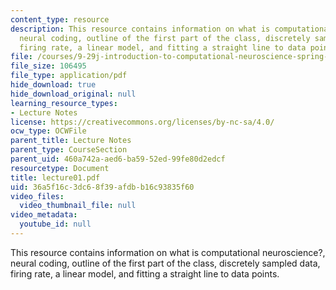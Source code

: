 ```yaml
---
content_type: resource
description: This resource contains information on what is computational neuroscience?,
  neural coding, outline of the first part of the class, discretely sampled data,
  firing rate, a linear model, and fitting a straight line to data points.
file: /courses/9-29j-introduction-to-computational-neuroscience-spring-2004/36a5f16c3dc68f39afdbb16c93835f60_lecture01.pdf
file_size: 106495
file_type: application/pdf
hide_download: true
hide_download_original: null
learning_resource_types:
- Lecture Notes
license: https://creativecommons.org/licenses/by-nc-sa/4.0/
ocw_type: OCWFile
parent_title: Lecture Notes
parent_type: CourseSection
parent_uid: 460a742a-aed6-ba59-52ed-99fe80d2edcf
resourcetype: Document
title: lecture01.pdf
uid: 36a5f16c-3dc6-8f39-afdb-b16c93835f60
video_files:
  video_thumbnail_file: null
video_metadata:
  youtube_id: null
---
```

This resource contains information on what is computational neuroscience?, neural coding, outline of the first part of the class, discretely sampled data, firing rate, a linear model, and fitting a straight line to data points.
